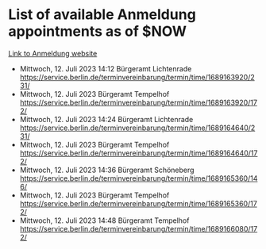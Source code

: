 # List of available Anmeldung appointments as of $NOW
[Link to Anmeldung website](https://service.berlin.de/terminvereinbarung/termin/tag.php?termin=1&anliegen[]=120686&dienstleisterlist=122210,122217,327316,122219,327312,122227,327314,122231,327346,122243,327348,122254,122252,329742,122260,329745,122262,329748,122271,327278,122273,327274,122277,327276,330436,122280,327294,122282,327290,122284,327292,122291,327270,122285,327266,122286,327264,122296,327268,150230,329760,122297,327286,122294,327284,122312,329763,122314,329775,122304,327330,122311,327334,122309,327332,317869,122281,327352,122279,329772,122283,122276,327324,122274,327326,122267,329766,122246,327318,122251,327320,122257,327322,122208,327298,122226,327300&herkunft=http%3A%2F%2Fservice.berlin.de%2Fdienstleistung%2F120686%2F)
- Mittwoch, 12. Juli 2023 14:12 Bürgeramt Lichtenrade https://service.berlin.de/terminvereinbarung/termin/time/1689163920/231/
- Mittwoch, 12. Juli 2023  Bürgeramt Tempelhof https://service.berlin.de/terminvereinbarung/termin/time/1689163920/172/
- Mittwoch, 12. Juli 2023 14:24 Bürgeramt Lichtenrade https://service.berlin.de/terminvereinbarung/termin/time/1689164640/231/
- Mittwoch, 12. Juli 2023  Bürgeramt Tempelhof https://service.berlin.de/terminvereinbarung/termin/time/1689164640/172/
- Mittwoch, 12. Juli 2023 14:36 Bürgeramt Schöneberg https://service.berlin.de/terminvereinbarung/termin/time/1689165360/146/
- Mittwoch, 12. Juli 2023  Bürgeramt Tempelhof https://service.berlin.de/terminvereinbarung/termin/time/1689165360/172/
- Mittwoch, 12. Juli 2023 14:48 Bürgeramt Tempelhof https://service.berlin.de/terminvereinbarung/termin/time/1689166080/172/
